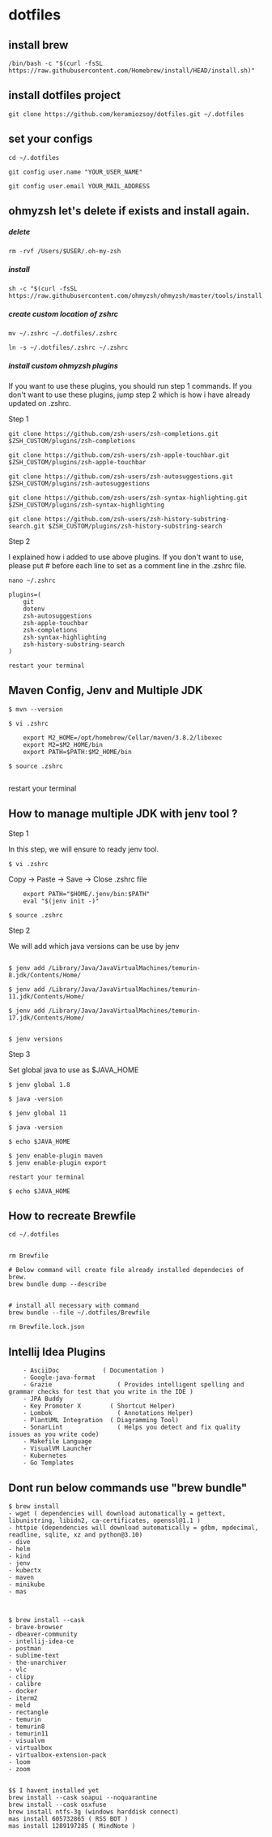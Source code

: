 # dotfiles


## install brew

```
/bin/bash -c "$(curl -fsSL https://raw.githubusercontent.com/Homebrew/install/HEAD/install.sh)"
```

## install dotfiles project
```
git clone https://github.com/keramiozsoy/dotfiles.git ~/.dotfiles
```

## set your configs

```
cd ~/.dotfiles
```

```
git config user.name "YOUR_USER_NAME"
```

```
git config user.email YOUR_MAIL_ADDRESS
```

## ohmyzsh let's delete if exists and install again.

##### delete
```
rm -rvf /Users/$USER/.oh-my-zsh
```

##### install
```
sh -c "$(curl -fsSL https://raw.githubusercontent.com/ohmyzsh/ohmyzsh/master/tools/install.sh)"
```

##### create custom location of zshrc
```
mv ~/.zshrc ~/.dotfiles/.zshrc
```
```
ln -s ~/.dotfiles/.zshrc ~/.zshrc
```


##### install custom ohmyzsh plugins 

If you want to use these plugins, you should run step 1 commands.
If you don't want to use these plugins, jump step 2 which is how i have already updated on .zshrc.

Step 1

```
git clone https://github.com/zsh-users/zsh-completions.git $ZSH_CUSTOM/plugins/zsh-completions

git clone https://github.com/zsh-users/zsh-apple-touchbar.git $ZSH_CUSTOM/plugins/zsh-apple-touchbar

git clone https://github.com/zsh-users/zsh-autosuggestions.git $ZSH_CUSTOM/plugins/zsh-autosuggestions

git clone https://github.com/zsh-users/zsh-syntax-highlighting.git $ZSH_CUSTOM/plugins/zsh-syntax-highlighting

git clone https://github.com/zsh-users/zsh-history-substring-search.git $ZSH_CUSTOM/plugins/zsh-history-substring-search
```


Step 2

I explained how i added to use above plugins.
If you don't want to use, please put # before each line to set as a comment line in the .zshrc file.

```
nano ~/.zshrc

plugins=(
	git
	dotenv
	zsh-autosuggestions
	zsh-apple-touchbar
	zsh-completions
	zsh-syntax-highlighting
	zsh-history-substring-search
)

restart your terminal
```



## Maven Config, Jenv and Multiple JDK
```
$ mvn --version

$ vi .zshrc 

	export M2_HOME=/opt/homebrew/Cellar/maven/3.8.2/libexec
	export M2=$M2_HOME/bin
	export PATH=$PATH:$M2_HOME/bin

$ source .zshrc


```

restart your terminal


## How to manage multiple JDK with jenv tool ?

Step 1

In this step, we will ensure to ready jenv tool.

```
$ vi .zshrc 
```

Copy -> Paste -> Save -> Close .zshrc file
```
	export PATH="$HOME/.jenv/bin:$PATH"
  	eval "$(jenv init -)"
```	

```	
$ source .zshrc
```

Step 2

We will add which java versions can be use by jenv

```

$ jenv add /Library/Java/JavaVirtualMachines/temurin-8.jdk/Contents/Home/

$ jenv add /Library/Java/JavaVirtualMachines/temurin-11.jdk/Contents/Home/

$ jenv add /Library/Java/JavaVirtualMachines/temurin-17.jdk/Contents/Home/


$ jenv versions
```

Step 3 

Set global java to use as $JAVA_HOME

```
$ jenv global 1.8

$ java -version

$ jenv global 11

$ java -version

$ echo $JAVA_HOME

$ jenv enable-plugin maven
$ jenv enable-plugin export

restart your terminal

$ echo $JAVA_HOME

```



## How to recreate Brewfile

```
cd ~/.dotfiles


rm Brewfile

# Below command will create file already installed dependecies of brew.
brew bundle dump --describe


# install all necessary with command
brew bundle --file ~/.dotfiles/Brewfile

rm Brewfile.lock.json
```



## Intellij Idea Plugins
```
	- AsciiDoc 			  ( Documentation )
	- Google-java-format
	- Grazie				  ( Provides intelligent spelling and grammar checks for test that you write in the IDE )
	- JPA Buddy
	- Key Promoter X        ( Shortcut Helper)
	- Lombok 				  ( Annotations Helper)
	- PlantUML Integration  ( Diagramming Tool)
	- SonarLint 			  ( Helps you detect and fix quality issues as you write code)
	- Makefile Language
	- VisualVM Launcher
	- Kubernetes
	- Go Templates
```


## Dont run below commands use "brew bundle"
```
$ brew install 
- wget ( dependencies will download automatically = gettext, libunistring, libidn2, ca-certificates, openssl@1.1 )
- httpie (dependencies will download automatically = gdbm, mpdecimal, readline, sqlite, xz and python@3.10)
- dive
- helm
- kind
- jenv
- kubectx
- maven
- minikube
- mas



$ brew install --cask
- brave-browser
- dbeaver-community
- intellij-idea-ce
- postman		
- sublime-text	
- the-unarchiver		
- vlc
- clipy	
- calibre		
- docker			
- iterm2
- meld			
- rectangle		
- temurin			
- temurin8		
- temurin11		
- visualvm
- virtualbox
- virtualbox-extension-pack		
- loom
- zoom


$$ I havent installed yet
brew install --cask soapui --noquarantine
brew install --cask osxfuse
brew install ntfs-3g (windows harddisk connect)
mas install 605732865 ( RSS BOT )
mas install 1289197285 ( MindNote )

```
